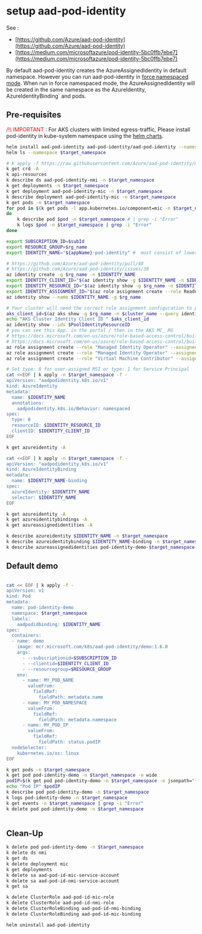 # setup aad-pod-identity

See :
- [https://github.com/Azure/aad-pod-identity](https://github.com/Azure/aad-pod-identity)
- [https://medium.com/microsoftazure/pod-identity-5bc0ffb7ebe7](https://medium.com/microsoftazure/pod-identity-5bc0ffb7ebe7)

By default aad-pod-identity creates the AzureAssignedIdentity in default namespace. 
However you can run aad-pod-identity in [force namespaced mode](https://github.com/Azure/aad-pod-identity/blob/master/docs/readmes/README.namespaced.md). 
When run in force namespaced mode, the AzureAssignedIdentity will be created in the same namespace as the AzureIdentity, AzureIdentityBinding` and pods.

## Pre-requisites

<span style="color:red">/!\ IMPORTANT </span> : For AKS clusters with limited egress-traffic, Please install pod-identity in kube-system namespace using the [helm charts](https://github.com/Azure/aad-pod-identity/tree/master/charts/aad-pod-identity).

```sh
helm install aad-pod-identity aad-pod-identity/aad-pod-identity --namespace $target_namespace --set azureIdentity.namespace=$target_namespace
helm ls --namespace $target_namespace 

# k apply -f https://raw.githubusercontent.com/Azure/aad-pod-identity/master/deploy/infra/deployment-rbac.yaml
k get crd -A
k api-resources
k describe ds aad-pod-identity-nmi -n $target_namespace 
k get deployments -n $target_namespace 
k get deployment aad-pod-identity-mic -n $target_namespace 
k describe deployment aad-pod-identity-mic -n $target_namespace 
k get pods -n $target_namespace 
for pod in $(k get pods -l app.kubernetes.io/component=mic -n $target_namespace -o custom-columns=:metadata.name)
do
	k describe pod $pod -n $target_namespace # | grep -i "Error"
	k logs $pod -n $target_namespace | grep -i "Error"
done

```


```sh
export SUBSCRIPTION_ID=$subId
export RESOURCE_GROUP=$rg_name
export IDENTITY_NAME="${appName}-pod-identity" #  must consist of lower case 

# https://github.com/Azure/aad-pod-identity/pull/48
# https://github.com/Azure/aad-pod-identity/issues/38
az identity create -g $rg_name -n $IDENTITY_NAME
export IDENTITY_CLIENT_ID="$(az identity show -g $IDENTITY_NAME -n $IDENTITY_NAME --query clientId -otsv)"
export IDENTITY_RESOURCE_ID="$(az identity show -g $rg_name -n $IDENTITY_NAME --query id -otsv)"
export IDENTITY_ASSIGNMENT_ID="$(az role assignment create --role Reader --assignee $IDENTITY_CLIENT_ID --scope /subscriptions/$subId/resourceGroups/$rg_name --query id -o tsv)"
az identity show --name $IDENTITY_NAME -g $rg_name

# Your cluster will need the correct role assignment configuration to perform Azure-related operations such as assigning and un-assigning the identity on the underlying VM/VMSS. Please refer to https://github.com/Azure/aad-pod-identity/blob/master/docs/readmes/README.role-assignment.md
aks_client_id=$(az aks show -g $rg_name -n $cluster_name --query identityProfile.kubeletidentity.clientId -o tsv)
echo "AKS Cluster Identity Client ID " $aks_client_id
az identity show --ids $PoolIdentityResourceID
# you can see this App. in the portal / then in the AKS MC_ RG
# https://docs.microsoft.com/en-us/azure/role-based-access-control/built-in-roles#managed-identity-operator
# https://docs.microsoft.com/en-us/azure/role-based-access-control/built-in-roles#virtual-machine-contributor
az role assignment create --role "Managed Identity Operator" --assignee $aks_client_id --scope /subscriptions/$subId/resourcegroups/$managed_rg
az role assignment create --role "Managed Identity Operator" --assignee $aks_client_id --scope /subscriptions/$subId/resourcegroups/$rg_name
az role assignment create --role "Virtual Machine Contributor" --assignee $aks_client_id --scope /subscriptions/$subId/resourcegroups/$managed_rg

# Set type: 0 for user-assigned MSI or type: 1 for Service Principal
cat <<EOF | k apply -n $target_namespace -f -
apiVersion: "aadpodidentity.k8s.io/v1"
kind: AzureIdentity
metadata:
  name: $IDENTITY_NAME
  annotations:
    aadpodidentity.k8s.io/Behavior: namespaced  
spec:
  type: 0
  resourceID: $IDENTITY_RESOURCE_ID
  clientID: $IDENTITY_CLIENT_ID
EOF

k get azureidentity -A

cat <<EOF | k apply -n $target_namespace -f -
apiVersion: "aadpodidentity.k8s.io/v1"
kind: AzureIdentityBinding
metadata:
  name: $IDENTITY_NAME-binding
spec:
  azureIdentity: $IDENTITY_NAME
  selector: $IDENTITY_NAME
EOF

k get azureidentity -A
k get azureidentitybindings -A
k get azureassignedidentities -A

k describe azureidentity $IDENTITY_NAME -n $target_namespace
k describe azureidentitybinding $IDENTITY_NAME-binding -n $target_namespace
k describe azureassignedidentities pod-identity-demo-$target_namespace-$IDENTITY_NAME

```

## Default demo
```sh

cat << EOF | k apply -f -
apiVersion: v1
kind: Pod
metadata:
  name: pod-identity-demo
  namespace: $target_namespace
  labels:
    aadpodidbinding: $IDENTITY_NAME
spec:
  containers:
  - name: demo
    image: mcr.microsoft.com/k8s/aad-pod-identity/demo:1.6.0
    args:
      - --subscriptionid=$SUBSCRIPTION_ID
      - --clientid=$IDENTITY_CLIENT_ID
      - --resourcegroup=$RESOURCE_GROUP
    env:
      - name: MY_POD_NAME
        valueFrom:
          fieldRef:
            fieldPath: metadata.name
      - name: MY_POD_NAMESPACE
        valueFrom:
          fieldRef:
            fieldPath: metadata.namespace
      - name: MY_POD_IP
        valueFrom:
          fieldRef:
            fieldPath: status.podIP
  nodeSelector:
    kubernetes.io/os: linux
EOF

k get pods -n $target_namespace
k get pod pod-identity-demo -n $target_namespace -o wide
podIP=$(k get pod pod-identity-demo -n $target_namespace -o jsonpath="{.status.podIP}")
echo "Pod IP" $podIP
k describe pod pod-identity-demo -n $target_namespace
k logs pod-identity-demo -n $target_namespace
k get events -n $target_namespace | grep -i "Error" 
k delete pod pod-identity-demo -n $target_namespace
 
```

## Clean-Up
```sh
k delete pod pod-identity-demo -n $target_namespace
k delete ds nmi
k get ds
k delete deployment mic
k get deployments
k delete sa aad-pod-id-mic-service-account
k delete sa aad-pod-id-nmi-service-account
k get sa

k delete ClusterRole aad-pod-id-mic-role
k delete ClusterRole aad-pod-id-nmi-role
k delete ClusterRoleBinding aad-pod-id-nmi-binding
k delete ClusterRoleBinding aad-pod-id-mic-binding

helm uninstall aad-pod-identity
```


```sh

```